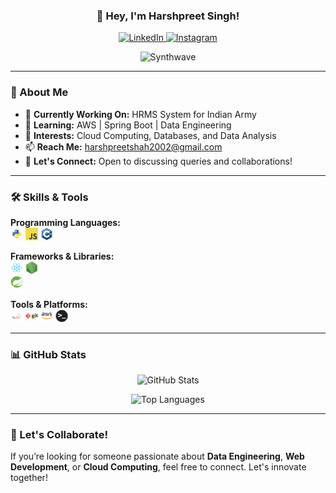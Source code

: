 <h3 align="center">👋 Hey, I'm Harshpreet Singh!</h3>

<p align="center">
  <a href="https://www.linkedin.com/in/harshpreet-singh-b635551b7/">
    <img alt="LinkedIn" width="24px" src="https://cdn.jsdelivr.net/npm/simple-icons@v3/icons/linkedin.svg" />
  </a>
  <a href="https://www.instagram.com/harshpreet916/">
    <img alt="Instagram" width="24px" src="https://cdn.jsdelivr.net/npm/simple-icons@v3/icons/instagram.svg" />
  </a>
</p>

<p align="center">
  <img src="https://thumbs.gfycat.com/GoodnaturedFondGaur-size_restricted.gif" alt="Synthwave" height="300" width="500">
</p>

---

### 💼 About Me  
- 🔭 **Currently Working On:** HRMS System for Indian Army  
- 🌱 **Learning:** AWS | Spring Boot | Data Engineering  
- 🤔 **Interests:** Cloud Computing, Databases, and Data Analysis  
- 📫 **Reach Me:** [harshpreetshah2002@gmail.com](mailto:harshpreetshah2002@gmail.com)  
- 💬 **Let's Connect:** Open to discussing queries and collaborations!  

---

### 🛠️ Skills & Tools  
**Programming Languages:**  
<code><img height="20" src="https://raw.githubusercontent.com/github/explore/80688e429a7d4ef2fca1e82350fe8e3517d3494d/topics/python/python.png"></code>
<code><img height="20" src="https://raw.githubusercontent.com/github/explore/80688e429a7d4ef2fca1e82350fe8e3517d3494d/topics/javascript/javascript.png"></code>
<code><img height="20" src="https://raw.githubusercontent.com/github/explore/80688e429a7d4ef2fca1e82350fe8e3517d3494d/topics/cpp/cpp.png"></code>  

**Frameworks & Libraries:**  
<code><img height="20" src="https://raw.githubusercontent.com/github/explore/80688e429a7d4ef2fca1e82350fe8e3517d3494d/topics/react/react.png"></code>
<code><img height="20" src="https://raw.githubusercontent.com/github/explore/80688e429a7d4ef2fca1e82350fe8e3517d3494d/topics/nodejs/nodejs.png"></code>  
<code><img height="20" src="https://raw.githubusercontent.com/github/explore/80688e429a7d4ef2fca1e82350fe8e3517d3494d/topics/spring/spring.png"></code>  

**Tools & Platforms:**  
<code><img height="20" src="https://raw.githubusercontent.com/github/explore/80688e429a7d4ef2fca1e82350fe8e3517d3494d/topics/mysql/mysql.png"></code>
<code><img height="20" src="https://raw.githubusercontent.com/github/explore/80688e429a7d4ef2fca1e82350fe8e3517d3494d/topics/git/git.png"></code>
<code><img height="20" src="https://raw.githubusercontent.com/github/explore/80688e429a7d4ef2fca1e82350fe8e3517d3494d/topics/aws/aws.png"></code>
<code><img height="20" src="https://raw.githubusercontent.com/github/explore/80688e429a7d4ef2fca1e82350fe8e3517d3494d/topics/terminal/terminal.png"></code>  

---

### 📊 GitHub Stats  
<p align="center">
  <img src="https://github-readme-stats.vercel.app/api?username=Harshpreet916&show_icons=true&count_private=true" alt="GitHub Stats" width="500">  
</p>  
<p align="center">
  <img src="https://github-readme-stats.vercel.app/api/top-langs/?username=Harshpreet916&layout=compact" alt="Top Languages" width="500">  
</p>  

---

### 🚀 Let's Collaborate!  
If you’re looking for someone passionate about **Data Engineering**, **Web Development**, or **Cloud Computing**, feel free to connect. Let's innovate together!

